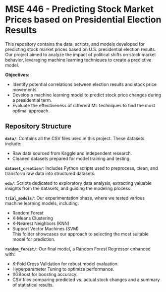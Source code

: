 # MSE 446 - Predicting Stock Market Prices based on Presidential Election Results

This repository contains the data, scripts, and models developed for predicting stock market prices based on U.S. presidential election results. Our project aimed to analyze the impact of political shifts on stock market behavior, leveraging machine learning techniques to create a predictive model.  

**Objectives:**  
- Identify potential correlations between election results and stock price movements.  
- Develop a machine learning model to predict stock price changes during a presidential term.  
- Evaluate the effectiveness of different ML techniques to find the most optimal approach.  

## Repository Structure
 **`data/`**: Contains all the CSV files used in this project. These datasets include:  
  - Raw data sourced from Kaggle and independent research.  
  - Cleaned datasets prepared for model training and testing.  

**`dataset_creation/`**: Includes Python scripts used to preprocess, clean, and transform raw data into structured datasets.  

**`eda/`**: Scripts dedicated to exploratory data analysis, extracting valuable insights from the datasets, and guiding the modeling process.  

**`trial_models/`**: Our experimentation phase, where we tested various machine learning models, including:  
  - Random Forest  
  - K-Means Clustering  
  - K-Nearest Neighbors (KNN)  
  - Support Vector Machines (SVM)  
  This folder showcases our approach to selecting the most suitable model for prediction.  

**`random_forest/`**: Our final model, a Random Forest Regressor enhanced with:  
  - K-Fold Cross Validation for robust model evaluation.  
  - Hyperparameter Tuning to optimize performance.  
  - XGBoost for boosting accuracy.  
  - CSV files comparing predicted vs. actual stock changes and a summary of statistical results.  

